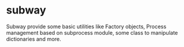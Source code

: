 # subway
Subway provide some basic utilities like Factory objects, Process management based on subprocess module, some class to manipulate dictionaries and more.
